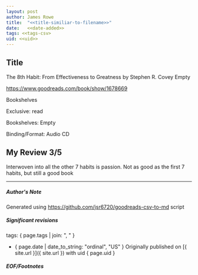 ```yaml
---
layout: post
author: James Rowe
title:  "<<title-similiar-to-filename>>"
date:   <<date-added>>
tags: <<tags-csv>
uid: <<uid>>
---
```


<!-- highly dependent on how you personally use jekyll templates, and how you want this to show up -->

## Title

The 8th Habit: From Effectiveness to Greatness by Stephen R. Covey
Empty 

https://www.goodreads.com/book/show/1678669

Bookshelves

Exclusive: read

Bookshelves: Empty

Binding/Format: Audio CD

## My Review 3/5

Interwoven into all the other 7 habits is passion. Not as good as the first 7 habits, but still a good book

---

##### Author's Note

Generated using https://github.com/jsr6720/goodreads-csv-to-md script

##### Significant revisions

tags: { page.tags | join: ", " } <!-- todo move this somewhere -->

- { page.date | date_to_string: "ordinal", "US" } Originally published on [{ site.url }]({ site.url }) with uid { page.uid }

##### EOF/Footnotes
